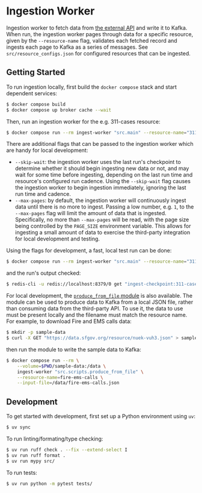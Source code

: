 # Ingestion Worker

Ingestion worker to fetch data from [the external
API](https://datasf.org/opendata/) and write it to Kafka. When run, the
ingestion worker pages through data for a specific resource, given by the
`--resource-name` flag, validates each fetched record and ingests each page to
Kafka as a series of messages. See `src/resource_configs.json` for configured
resources that can be ingested.


## Getting Started

To run ingestion locally, first build the `docker compose` stack and start
dependent services:
```bash
$ docker compose build
$ docker compose up broker cache --wait
```

Then, run an ingestion worker for the e.g. 311-cases resource:
```bash
$ docker compose run --rm ingest-worker "src.main" --resource-name="311-cases"
```

There are additional flags that can be passed to the ingestion worker which are
handy for local development:
- `--skip-wait`: the ingestion worker uses the last run's checkpoint to
  determine whether it should begin ingesting new data or not, and may wait for
  some time before ingesting, depending on the last run time and resource's
  configured run cadence. Using the `--skip-wait` flag causes the ingestion
  worker to begin ingestion immediately, ignoring the last run time and cadence.
- `--max-pages`: by default, the ingestion worker will continuously ingest data
  until there is no more to ingest. Passing a low number, e.g. `1`, to the
  `--max-pages` flag will limit the amount of data that is ingested.
  Specifically, no more than `--max-pages` will be read, with the page size
  being controlled by the `PAGE_SIZE` environment variable. This allows for
  ingesting a small amount of data to exercise the third-party integration for
  local development and testing.

Using the flags for development, a fast, local test run can be done:
```bash
$ docker compose run --rm ingest-worker "src.main" --resource-name="311-cases" --max-pages=1 --skip-wait
```

and the run's output checked:
```bash
$ redis-cli -u redis://localhost:8379/0 get "ingest-checkpoint:311-cases"
```

For local development, the [`produce_from_file`
module](src/scripts/produce_from_file.py) is also available. The module can be
used to produce data to Kafka from a local JSON file, rather than consuming data
from the third-party API. To use it, the data to use must be present locally and
the filename must match the resource name. For example, to download Fire and EMS
calls data:

```bash
$ mkdir -p sample-data
$ curl -X GET "https://data.sfgov.org/resource/nuek-vuh3.json" > sample-data/fire-ems-calls.json
```

then run the module to write the sample data to Kafka:
```bash
$ docker compose run --rm \
    --volume=$PWD/sample-data:/data \
    ingest-worker "src.scripts.produce_from_file" \
    --resource-name=fire-ems-calls \
    --input-file=/data/fire-ems-calls.json
```


## Development

To get started with development, first set up a Python environment using `uv`:
```bash
$ uv sync
```

To run linting/formating/type checking:
```bash
$ uv run ruff check . --fix --extend-select I
$ uv run ruff format .
$ uv run mypy src/
```

To run tests:
```bash
$ uv run python -m pytest tests/
```
